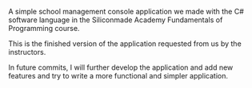 A simple school management console application we made with the C# software language in the Siliconmade Academy Fundamentals of Programming course.

This is the finished version of the application requested from us by the instructors.

In future commits, I will further develop the application and add new features and try to write a more functional and simpler application.

